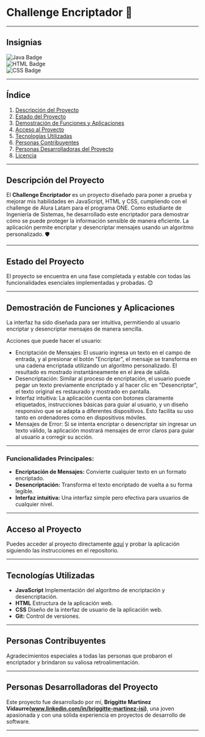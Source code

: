 # **Challenge Encriptador** 🔐
---

## **Insignias**  
![Java Badge](https://img.shields.io/badge/Java-ED8B00?style=for-the-badge&logo=java&logoColor=white)  
![HTML Badge](https://img.shields.io/badge/HTML-E34F26?style=for-the-badge&logo=html5&logoColor=white)  
![CSS Badge](https://img.shields.io/badge/CSS-1572B6?style=for-the-badge&logo=css3&logoColor=white)

---

## **Índice**  
1. [Descripción del Proyecto](#descripción-del-proyecto)  
2. [Estado del Proyecto](#estado-del-proyecto)  
3. [Demostración de Funciones y Aplicaciones](#demostración-de-funciones-y-aplicaciones)  
4. [Acceso al Proyecto](#acceso-al-proyecto)  
5. [Tecnologías Utilizadas](#tecnologías-utilizadas)  
6. [Personas Contribuyentes](#personas-contribuyentes)  
7. [Personas Desarrolladoras del Proyecto](#personas-desarrolladoras-del-proyecto)  
8. [Licencia](#licencia)

---

## **Descripción del Proyecto**  
El **Challenge Encriptador** es un proyecto diseñado para poner a prueba y mejorar mis habilidades en JavaScript, HTML y CSS, cumpliendo con el challenge de Alura Latam para el programa ONE. Como estudiante de Ingeniería de Sistemas, he desarrollado este encriptador para demostrar cómo se puede proteger la información sensible de manera eficiente. La aplicación permite encriptar y desencriptar mensajes usando un algoritmo personalizado. 🛡️

---

## **Estado del Proyecto**  
El proyecto se encuentra en una fase completada y estable con todas las funcionalidades esenciales implementadas y probadas. 😊

---

## **Demostración de Funciones y Aplicaciones**  
La interfaz ha sido diseñada para ser intuitiva, permitiendo al usuario encriptar y desencriptar mensajes de manera sencilla.

Acciones que puede hacer el usuario:
- Encriptación de Mensajes: El usuario ingresa un texto en el campo de entrada, y al presionar el botón "Encriptar", el mensaje se transforma en una cadena encriptada utilizando un algoritmo personalizado. El resultado es mostrado instantáneamente en el área de salida.
- Desencriptación: Similar al proceso de encriptación, el usuario puede pegar un texto previamente encriptado y al hacer clic en "Desencriptar", el texto original es restaurado y mostrado en pantalla.
- Interfaz intuitiva: La aplicación cuenta con botones claramente etiquetados, instrucciones básicas para guiar al usuario, y un diseño responsivo que se adapta a diferentes dispositivos. Esto facilita su uso tanto en ordenadores como en dispositivos móviles.
- Mensajes de Error: Si se intenta encriptar o desencriptar sin ingresar un texto válido, la aplicación mostrará mensajes de error claros para guiar al usuario a corregir su acción.

---

### **Funcionalidades Principales:**  
- **Encriptación de Mensajes:** Convierte cualquier texto en un formato encriptado.
- **Desencriptación:** Transforma el texto encriptado de vuelta a su forma legible.
- **Interfaz intuitiva:** Una interfaz simple pero efectiva para usuarios de cualquier nivel.

---

## **Acceso al Proyecto**  
Puedes acceder al proyecto directamente [aquí](https://github.com/briggitte12/Challenge-Encriptador) y probar la aplicación siguiendo las instrucciones en el repositorio.

---

## **Tecnologías Utilizadas**  
- **JavaScript** Implementación del algoritmo de encriptación y desencriptación.  
- **HTML** Estructura de la aplicación web.
- **CSS** Diseño de la interfaz de usuario de la aplicación web.
- **Git:** Control de versiones.  

---

## **Personas Contribuyentes**  
Agradecimientos especiales a todas las personas que probaron el encriptador y brindaron su valiosa retroalimentación.

---

## **Personas Desarrolladoras del Proyecto**  
Este proyecto fue desarrollado por mí, **Briggitte Martinez Vidaurre(www.linkedin.com/in/briggitte-martinez-isi)**, una joven apasionada y con una sólida experiencia en proyectos de desarrollo de software.

---
